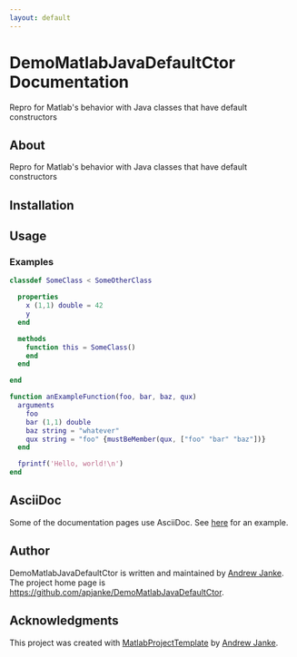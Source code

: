 ```yaml
---
layout: default
---
```


# DemoMatlabJavaDefaultCtor Documentation

Repro for Matlab's behavior with Java classes that have default constructors

## About

Repro for Matlab's behavior with Java classes that have default constructors

## Installation

## Usage

### Examples

```matlab
classdef SomeClass < SomeOtherClass

  properties
    x (1,1) double = 42
    y
  end

  methods
    function this = SomeClass()
    end
  end

end

function anExampleFunction(foo, bar, baz, qux)
  arguments
    foo
    bar (1,1) double
    baz string = "whatever"
    qux string = "foo" {mustBeMember(qux, ["foo" "bar" "baz"])}
  end

  fprintf('Hello, world!\n')
end
```

## AsciiDoc

Some of the documentation pages use AsciiDoc. See [here](Use-AsciiDoc/index.html) for an example.

## Author

DemoMatlabJavaDefaultCtor is written and maintained by [Andrew Janke](__author_homepage__). The project home page is <https://github.com/apjanke/DemoMatlabJavaDefaultCtor>.

## Acknowledgments

This project was created with [MatlabProjectTemplate](https://github.com/apjanke/MatlabProjectTemplate) by [Andrew Janke](https://apjanke.net).

